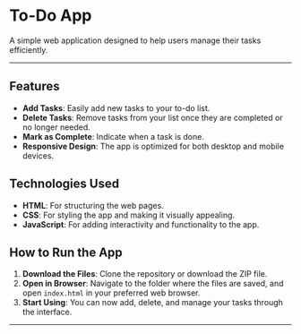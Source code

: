 # To-Do App
A simple web application designed to help users manage their tasks efficiently.

---

## Features
- **Add Tasks**: Easily add new tasks to your to-do list.
- **Delete Tasks**: Remove tasks from your list once they are completed or no longer needed.
- **Mark as Complete**: Indicate when a task is done.
- **Responsive Design**: The app is optimized for both desktop and mobile devices.

## Technologies Used
- **HTML**: For structuring the web pages.
- **CSS**: For styling the app and making it visually appealing.
- **JavaScript**: For adding interactivity and functionality to the app.

## How to Run the App
1. **Download the Files**: Clone the repository or download the ZIP file.
2. **Open in Browser**: Navigate to the folder where the files are saved, and open `index.html` in your preferred web browser.
3. **Start Using**: You can now add, delete, and manage your tasks through the interface.

---
